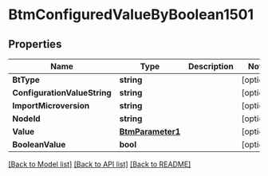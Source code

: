 # BtmConfiguredValueByBoolean1501

## Properties

Name | Type | Description | Notes
------------ | ------------- | ------------- | -------------
**BtType** | **string** |  | [optional] 
**ConfigurationValueString** | **string** |  | [optional] 
**ImportMicroversion** | **string** |  | [optional] 
**NodeId** | **string** |  | [optional] 
**Value** | [**BtmParameter1**](BTMParameter-1.md) |  | [optional] 
**BooleanValue** | **bool** |  | [optional] 

[[Back to Model list]](../README.md#documentation-for-models) [[Back to API list]](../README.md#documentation-for-api-endpoints) [[Back to README]](../README.md)


